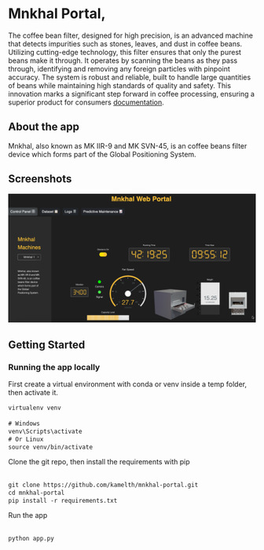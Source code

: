 # Mnkhal Portal,

The coffee bean filter, designed for high precision, is an advanced machine that detects impurities such as stones, leaves, and dust in coffee beans. Utilizing cutting-edge technology, this filter ensures that only the purest beans make it through. It operates by scanning the beans as they pass through, identifying and removing any foreign particles with pinpoint accuracy. The system is robust and reliable, built to handle large quantities of beans while maintaining high standards of quality and safety. This innovation marks a significant step forward in coffee processing, ensuring a superior product for consumers
[documentation](https://dash.plot.ly/).

## About the app

Mnkhal, also known as MK IIR-9 and MK SVN-45, is an coffee beans filter device which forms part of the Global Positioning System.

## Screenshots

![Mnkhal Portal](screenshots/screenshot.png)

## Getting Started

### Running the app locally

First create a virtual environment with conda or venv inside a temp folder, then activate it.

```
virtualenv venv

# Windows
venv\Scripts\activate
# Or Linux
source venv/bin/activate

```

Clone the git repo, then install the requirements with pip

```

git clone https://github.com/kamelth/mnkhal-portal.git
cd mnkhal-portal
pip install -r requirements.txt

```

Run the app

```

python app.py

```

